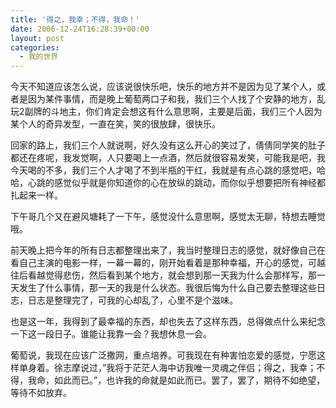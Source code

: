 ```yaml
---
title: '得之，我幸；不得，我命！'
date: 2006-12-24T16:28:39+00:00
layout: post
categories:
  - 我的世界
---
```


今天不知道应该怎么说，应该说很快乐吧，快乐的地方并不是因为见了某个人，或者是因为某件事情，而是晚上葡萄两口子和我，我们三个人找了个安静的地方，乱玩2副牌的斗地主，你们肯定会想这有什么意思啊，主要是后面，我们三个人因为某个人的奇异发型，一直在笑，笑的很放肆，很快乐。

回家的路上，我们三个人就说啊，好久没有这么开心的笑过了，倩倩同学笑的肚子都还在疼呢，我发觉啊，人只要喝上一点酒，然后就很容易发笑，可能我是吧，我今天喝的不多，我们三个人才喝了不到半瓶的干红，我就是有点心跳的感觉吧，哈哈，心跳的感觉似乎就是你知道你的心在放纵的跳动，而你似乎想要把所有神经都扎起来一样。

下午哥几个又在避风塘耗了一下午，感觉没什么意思啊，感觉太无聊，特想去睡觉哦。

前天晚上把今年的所有日志都整理出来了，我当时整理日志的感觉，就好像自己在看自己主演的电影一样，一幕一幕的，刚开始看着是那种幸福，开心的感觉，可越往后看越觉得悲伤，然后看到某个地方，就会想到那一天我为什么会那样写，那一天发生了什么事情，那一天的我是什么状态。我很后悔为什么自己要去整理这些日志，日志是整理完了，可我的心却乱了，心里不是个滋味。

也是这一年，我得到了最幸福的东西，却也失去了这样东西，总得做点什么来纪念一下这一段日子。谁能让我靠一会？我想休息一会。

葡萄说，我现在应该广泛撒网，重点培养。可我现在有种害怕恋爱的感觉，宁愿这样单身着。徐志摩说过，&#8221;我将于茫茫人海中访我唯一灵魂之伴侣；得之，我幸；不得，我命，如此而已。&#8221;，也许我的命就是如此而已。罢了，罢了，期待不如绝望，等待不如放弃。
